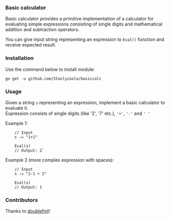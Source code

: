 ### **Basic calculator**

Basic calculator provides a primitive implementation of a calculator for evaluating simple expressions consisting of single digits and mathematical addition and subtraction operators.

You can give input string representing an expression to `Eval()` function and
receive expected result.

### Installation

Use the command below to install module:

```golang
go get -u github.com/Stanlyzoolo/basiccalc
```

### Usage

Given a string `s` representing an expression, implement a basic calculator to evaluate it.  
Expression consists of single digits (like '2', '7' etc.), `'+'`, `'-'` and `' '`

Example 1:

```golang
    // Input
    s := "1+1"

    Eval(s)
    // Output: 2`
```

Example 2 (more complex expression with spaces):

```golang
    // Input
    s := "2-1 + 2"

    Eval(s)
    // Output: 1
```

### Contributors

Thanks to [doublefint](https://github.com/doublefint)!


